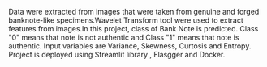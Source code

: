Data were extracted from images that were taken from genuine and forged banknote-like specimens.Wavelet Transform tool were used to extract features from images.In this project, class of Bank Note is predicted. Class "0" means that note is not authentic and Class "1" means that note is authentic. Input variables are Variance, Skewness, Curtosis and Entropy. Project is deployed using Streamlit library , Flasgger and Docker.
